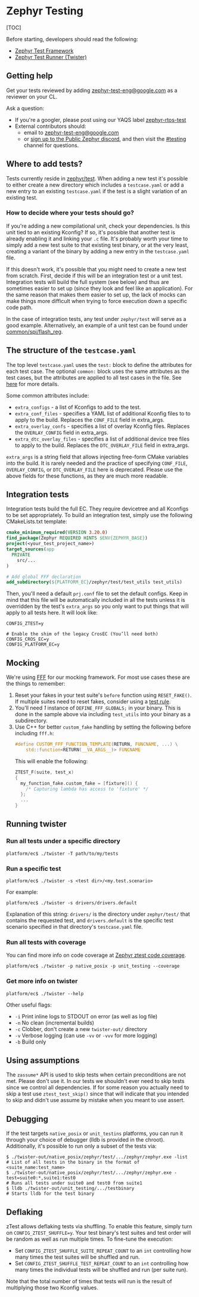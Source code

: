 # Zephyr Testing

[TOC]

Before starting, developers should read the following:
- [Zephyr Test Framework](https://docs.zephyrproject.org/latest/develop/test/ztest.html)
- [Zephyr Test Runner (Twister)](https://docs.zephyrproject.org/latest/develop/test/twister.html)

## Getting help

Get your tests reviewed by adding [zephyr-test-eng@google.com](mailto:zephyr-test-eng@google.com)
as a reviewer on your CL.

Ask a question:
- If you're a googler, please post using our YAQS label [zephyr-rtos-test](http://yaqs/eng/t/zephyr-rtos-test)
- External contributors should:
    - email to [zephyr-test-eng@google.com](mailto:zephyr-test-eng@google.com)
    - or [sign up to the Public Zephyr discord](https://discord.com/invite/Ck7jw53nU2), and then visit the [#testing](https://discord.com/channels/720317445772017664/733037944922964069)
  channel for questions.

## Where to add tests?

Tests currently reside in [zephyr/test](https://source.chromium.org/chromiumos/chromiumos/codesearch/+/main:src/platform/ec/zephyr/test/).
When adding a new test it's possible to either create a new directory which
includes a `testcase.yaml` or add a new entry to an existing `testcase.yaml` if
the test is a slight variation of an existing test.

### How to decide where your tests should go?

If you're adding a new compilational unit, check your dependencies. Is this unit
tied to an existing Kconfig? If so, it's possible that another test is already
enabling it and linking your `.c` file. It's probably worth your time to simply
add a new test suite to that existing test binary, or at the very least,
creating a variant of the binary by adding a new entry in the `testcase.yaml`
file.

If this doesn't work, it's possible that you might need to create a new test
from scratch. First, decide if this will be an integration test or a unit test.
Integration tests will build the full system (see below) and thus are sometimes
easier to set up (since they look and feel like an application). For the same
reason that makes them easier to set up, the lack of mocks can make things more
difficult when trying to force execution down a specific code path.

In the case of integration tests, any test under `zephyr/test` will serve as a
good example. Alternatively, an example of a unit test can be found under
[common/spi/flash_reg](https://source.chromium.org/chromiumos/chromiumos/codesearch/+/main:src/platform/ec/common/spi/flash_reg/).

## The structure of the `testcase.yaml`

The top level `testcase.yaml` uses the `test:` block to define the attributes
for each test case. The optional `common:` block uses the same attributes as the
test cases, but the attributes are applied to all test cases in the file. See
[here](https://docs.zephyrproject.org/latest/develop/test/twister.html#test-cases)
for more details.

Some common attributes include:
- `extra_configs` - a list of Kconfigs to add to the test.
- `extra_conf_files` - specifies a YAML list of additional Kconfig files to
  to apply to the build. Replaces the `CONF_FILE` field in extra_args.
- `extra_overlay_confs` - specifies a list of overlay Kconfig files. Replaces
  the `OVERLAY_CONFIG` field in extra_args.
- `extra_dtc_overlay_files` - specifies a list of additional device tree files
  to apply to the build. Replaces the `DTC_OVERLAY_FILE` field in extra_args.

`extra_args` is a string field that allows injecting free-form CMake variables
into the build. It is rarely needed and the practice of specifying `CONF_FILE`,
`OVERLAY_CONFIG`, or `DTC_OVERLAY_FILE` here is deprecated. Please use the
above fields for these functions, as they are much more readable.
## Integration tests

Integration tests build the full EC. They require devicetree and all Kconfigs to
be set appropriately. To build an integration test, simply use the following
CMakeLists.txt template:

```cmake
cmake_minimum_required(VERSION 3.20.0)
find_package(Zephyr REQUIRED HINTS $ENV{ZEPHYR_BASE})
project(<your_test_project_name>)
target_sources(app
  PRIVATE
    src/...
)

# Add global FFF declaration
add_subdirectory(${PLATFORM_EC}/zephyr/test/test_utils test_utils)
```

Then, you'll need a default `prj.conf` file to set the default configs. Keep in
mind that this file will be automatically included in all the tests unless it is
overridden by the test's `extra_args` so you only want to put things that will
apply to all tests here. It will look like:

```
CONFIG_ZTEST=y

# Enable the shim of the legacy CrosEC (You’ll need both)
CONFIG_CROS_EC=y
CONFIG_PLATFORM_EC=y
```

## Mocking

We're using [FFF](http://github.com/meekrosoft/fff) for our mocking framework.
For most use cases these are the things to remember:
1. Reset your fakes in your test suite's `before` function using `RESET_FAKE()`.
   If multiple suites need to reset fakes, consider using a
   [test rule](https://docs.zephyrproject.org/latest/develop/test/ztest.html#test-rules).
2. You'll need *1* instance of `DEFINE_FFF_GLOBALS;` in your binary. This is
   done in the sample above via including `test_utils` into your binary as a
   subdirectory.
3. Use C++ for better `custom_fake` handling by setting the following before
    including `fff.h`:
    ```c
    #define CUSTOM_FFF_FUNCTION_TEMPLATE(RETURN, FUNCNAME, ...) \
        std::function<RETURN(__VA_ARGS__)> FUNCNAME
    ```
    This will enable the following:
    ```c
    ZTEST_F(suite, test_x)
    {
      my_function_fake.custom_fake = [fixture]() {
        /* Capturing lambda has access to 'fixture' */
      };
      ...
    }
    ```


## Running twister

### Run all tests under a specific directory

```shell
platform/ec$ ./twister -T path/to/my/tests
```

### Run a specific test
```shell
platform/ec$ ./twister -s <test dir>/<my.test.scenario>
```

For example:
```shell
platform/ec$ ./twister -s drivers/drivers.default
```

Explanation of this string: `drivers/` is the directory under `zephyr/test/`
that contains the requested test, and `drivers.default` is the specific test
scenario specified in that directory's `testcase.yaml` file.

### Run all tests with coverage

You can find more info on code coverage at
[Zephyr ztest code coverage](../code_coverage.md#Zephyr_ztest_code_coverage).

```shell
platform/ec$ ./twister -p native_posix -p unit_testing --coverage
```

### Get more info on twister
```shell
platform/ec$ ./twister --help
```

Other useful flags:
- `-i` Print inline logs to STDOUT on error (as well as log file)
- `-n` No clean (incremental builds)
- `-c` Clobber, don't create a new `twister-out/` directory
- `-v` Verbose logging (can use `-vv` or `-vvv` for more logging)
- `-b` Build only

## Using assumptions

The `zassume*` API is used to skip tests when certain preconditions are not
met. Please don't use it. In our tests we shouldn't ever need to skip tests
since we control all dependencies. If for some reason you actually need to skip
a test use `ztest_test_skip()` since that will indicate that you intended to
skip and didn't use assume by mistake when you meant to use assert.

## Debugging

If the test targets `native_posix` or `unit_testins` platforms, you can run it
through your choice of debugger (lldb is provided in the chroot). Additionally,
it's possible to run only a subset of the tests via:

```shell
$ ./twister-out/native_posix/zephyr/test/.../zephyr/zephyr.exe -list
# List of all tests in the binary in the format of <suite_name:test_name>
$ ./twister-out/native_posix/zephyr/test/.../zephyr/zephyr.exe -test=suite0:*,suite1:test0
# Runs all tests under suite0 and test0 from suite1
$ lldb ./twister-out/unit_testing/.../testbinary
# Starts lldb for the test binary
```

## Deflaking

zTest allows deflaking tests via shuffling. To enable this feature, simply turn
on `CONFIG_ZTEST_SHUFFLE=y`. Your test binary's test suites and test order will
be random as well as run multiple times. To fine-tune the execution:
- Set `CONFIG_ZTEST_SHUFFLE_SUITE_REPEAT_COUNT` to an `int` controlling how many
  times the test suites will be shuffled and run.
- Set `CONFIG_ZTEST_SHUFFLE_TEST_REPEAT_COUNT` to an `int` controlling how many
  times the individual tests will be shuffled and run (per suite run).

Note that the total number of times that tests will run is the result of
multiplying those two Kconfig values.
